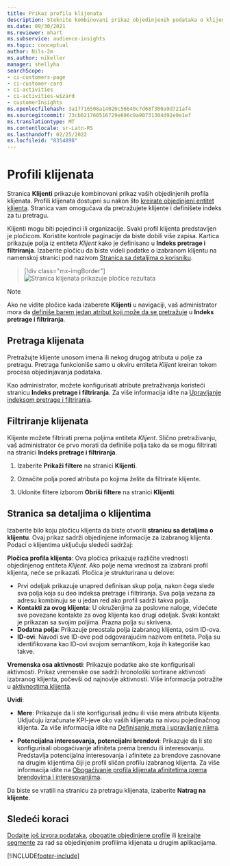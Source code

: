 ```yaml
---
title: Prikaz profila klijenata
description: Steknite kombinovani prikaz objedinjenih podataka o klijentima.
ms.date: 09/30/2021
ms.reviewer: mhart
ms.subservice: audience-insights
ms.topic: conceptual
author: Nils-2m
ms.author: nikeller
manager: shellyha
searchScope:
- ci-customers-page
- ci-customer-card
- ci-activities
- ci-activities-wizard
- customerInsights
ms.openlocfilehash: 3a17716508a14020c56640c7d68f300a9d721af4
ms.sourcegitcommit: 73cb021760516729e696c9a90731304d92e0e1ef
ms.translationtype: MT
ms.contentlocale: sr-Latn-RS
ms.lasthandoff: 02/25/2022
ms.locfileid: "8354898"
---
```

# <a name="customer-profiles"></a>Profili klijenata

Stranica **Klijenti** prikazuje kombinovani prikaz vaših objedinjenih profila klijenata. Profili klijenata dostupni su nakon što [kreirate objedinjeni entitet klijenta](data-unification.md). Stranica vam omogućava da pretražujete klijente i definišete indeks za tu pretragu.

Klijenti mogu biti pojedinci ili organizacije. Svaki profil klijenta predstavljen je pločicom. Koristite kontrole paginacije da biste dobili više zapisa. Kartica prikazuje polja iz entiteta *Klijent* kako je definisano u **Indeks pretrage i filtriranja**. Izaberite pločicu da biste videli podatke o izabranom klijentu na namenskoj stranici pod nazivom [Stranica sa detaljima o korisniku](customer-profiles.md#customer-details-page).

> [!div class="mx-imgBorder"] 
> ![Stranica klijenata prikazuje pločice rezultata](media/customers-page-result-tiles-B2C.png "Stranica klijenata prikazuje pločice rezultata")

> [!NOTE]
> Ako ne vidite pločice kada izaberete **Klijenti** u navigaciji, vaš administrator mora da [definiše barem jedan atribut koji može da se pretražuje](search-filter-index.md) u **Indeks pretrage i filtriranja**.

## <a name="search-for-customers"></a>Pretraga klijenata

Pretražujte klijente unosom imena ili nekog drugog atributa u polje za pretragu. Pretraga funkcioniše samo u okviru entiteta _Klijent_ kreiran tokom procesa objedinjavanja podataka.

Kao administrator, možete konfigurisati atribute pretraživanja koristeći stranicu **Indeks pretrage i filtriranja**. Za više informacija idite na [Upravljanje indeksom pretrage i filtriranja](search-filter-index.md).

## <a name="filter-customers"></a>Filtriranje klijenata

Klijente možete filtrirati prema poljima entiteta _Klijent_. Slično pretraživanju, vaš administrator će prvo morati da definiše polja tako da se mogu filtrirati na stranici **Indeks pretrage i filtriranja**.

1. Izaberite **Prikaži filtere** na stranici **Klijenti**.

1. Označite polja pored atributa po kojima želite da filtrirate klijente.

1. Uklonite filtere izborom **Obriši filtere** na stranici **Klijenti**.

## <a name="customer-details-page"></a>Stranica sa detaljima o klijentima

Izaberite bilo koju pločicu klijenta da biste otvorili **stranicu sa detaljima o klijentu**. Ovaj prikaz sadrži objedinjene informacije za izabranog klijenta. Podaci o klijentima uključuju sledeći sadržaj:

**Pločica profila klijenta**: Ova pločica prikazuje različite vrednosti objedinjenog entiteta _Klijent_. Ako polje nema vrednost za izabrani profil klijenta, neće se prikazati. Pločica je strukturirana u delove:  
  - Prvi odeljak prikazuje unapred definisan skup polja, nakon čega slede sva polja koja su deo indeksa pretrage i filtriranja. Sva polja vezana za adresu kombinuju se u jedan red ako profil sadrži takva polja. 
  - **Kontakti za ovog klijenta**: U okruženjima za poslovne naloge, videćete sve povezane kontakte za ovog klijenta kao drugi odeljak. Svaki kontakt je prikazan sa svojim poljima. Prazna polja su skrivena.
  - **Dodatna polja**: Prikazuje preostala polja izabranog klijenta, osim ID-ova. 
  - **ID-ovi**: Navodi sve ID-ove pod odgovarajućim nazivom entiteta. Polja su identifikovana kao ID-ovi svojom semantikom, koja ih kategoriše kao takve.

**Vremenska osa aktivnosti**: Prikazuje podatke ako ste konfigurisali aktivnosti. Prikaz vremenske ose sadrži hronološki sortirane aktivnosti izabranog klijenta, počevši od najnovije aktivnosti. Više informacija potražite u [aktivnostima klijenta](activities.md).

**Uvidi**:  
  - **Mere**: Prikazuje da li ste konfigurisali jednu ili više mera atributa klijenta. Uključuju izračunate KPI-jeve oko vaših klijenata na nivou pojedinačnog klijenta. Za više informacija idite na [Definisanje mera i upravljanje njima](measures.md).

  - **Potencijalna interesovanja, potencijalni brendovi**: Prikazuje da li ste konfigurisali obogaćivanje afiniteta prema brendu ili interesovanju. Predstavlja potencijalna interesovanja i afinitete za brendove zasnovane na drugim klijentima čiji je profil sličan profilu izabranog klijenta. Za više informacija idite na [Obogaćivanje profila klijenata afinitetima prema brendovima i interesovanjima](enrichment-microsoft.md).

Da biste se vratili na stranicu za pretragu klijenata, izaberite **Natrag na klijente**.

## <a name="next-steps"></a>Sledeći koraci

[Dodajte još izvora podataka](data-sources.md), [obogatite objedinjene profile](enrichment-hub.md) ili [kreirajte segmente](segments.md) za rad sa objedinjenim profilima klijenata u drugim aplikacijama.


[!INCLUDE[footer-include](../includes/footer-banner.md)]
